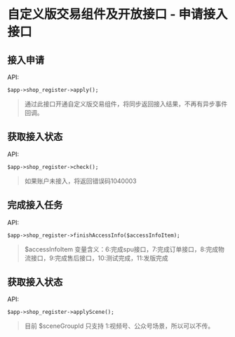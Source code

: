 # 自定义版交易组件及开放接口 - 申请接入接口 

## 接入申请

API:

```
$app->shop_register->apply();
```

> 通过此接口开通自定义版交易组件，将同步返回接入结果，不再有异步事件回调。


## 获取接入状态

API:

```
$app->shop_register->check();
```

> 如果账户未接入，将返回错误码1040003


## 完成接入任务

API:

```
$app->shop_register->finishAccessInfo($accessInfoItem);
```

> $accessInfoItem 变量含义：6:完成spu接口，7:完成订单接口，8:完成物流接口，9:完成售后接口，10:测试完成，11:发版完成


## 获取接入状态

API:

```
$app->shop_register->applyScene();
```

> 目前 $sceneGroupId 只支持 1:视频号、公众号场景，所以可以不传。
